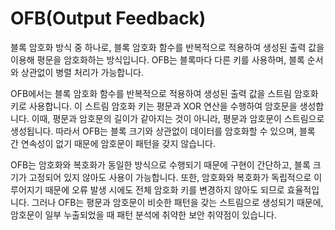 # OFB(Output Feedback) 
 블록 암호화 방식 중 하나로, 블록 암호화 함수를 반복적으로 적용하여 생성된 출력 값을 이용해 평문을 암호화하는 방식입니다. OFB는 블록마다 다른 키를 사용하며, 블록 순서와 상관없이 병렬 처리가 가능합니다.

OFB에서는 블록 암호화 함수를 반복적으로 적용하여 생성된 출력 값을 스트림 암호화 키로 사용합니다. 이 스트림 암호화 키는 평문과 XOR 연산을 수행하여 암호문을 생성합니다. 이때, 평문과 암호문의 길이가 같아지는 것이 아니라, 평문과 암호문이 스트림으로 생성됩니다. 따라서 OFB는 블록 크기와 상관없이 데이터를 암호화할 수 있으며, 블록 간 연속성이 없기 때문에 암호문이 패턴을 갖지 않습니다.

OFB는 암호화와 복호화가 동일한 방식으로 수행되기 때문에 구현이 간단하고, 블록 크기가 고정되어 있지 않아도 사용이 가능합니다. 또한, 암호화와 복호화가 독립적으로 이루어지기 때문에 오류 발생 시에도 전체 암호화 키를 변경하지 않아도 되므로 효율적입니다. 그러나 OFB는 평문과 암호문이 비슷한 패턴을 갖는 스트림으로 생성되기 때문에, 암호문이 일부 누출되었을 때 패턴 분석에 취약한 보안 취약점이 있습니다.